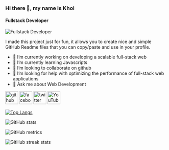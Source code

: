 ### Hi there 👋, my name is Khoi
#### Fullstack Developer
![Fullstack Developer](https://i.pinimg.com/originals/40/ed/da/40edda0cf1757fb415202e7326a8cda0.jpg)

I made this project just for fun, it allows you to create nice and simple GitHub Readme files that you can copy/paste and use in your profile.

- 🔭 I’m currently working on developing a scalable full-stack web 
- 🌱 I’m currently learning Javascripts 
- 👯 I’m looking to collaborate on github 
- 🤔 I’m looking for help with optimizing the performance of full-stack web applications 
- 💬 Ask me about Web Development 


[<img src='https://cdn.jsdelivr.net/npm/simple-icons@3.0.1/icons/github.svg' alt='github' height='40'>](https://github.com/websitecuakhoi)  [<img src='https://cdn.jsdelivr.net/npm/simple-icons@3.0.1/icons/facebook.svg' alt='facebook' height='40'>](https://www.facebook.com/profile.php?id=100020789212525)  [<img src='https://cdn.jsdelivr.net/npm/simple-icons@3.0.1/icons/twitter.svg' alt='twitter' height='40'>](https://twitter.com/KhoiTran258)  [<img src='https://cdn.jsdelivr.net/npm/simple-icons@3.0.1/icons/youtube.svg' alt='YouTube' height='40'>](https://www.youtube.com/channel/UCxU-PmTPf63b1RlmZ2adzlw)  

[![Top Langs](https://github-readme-stats.vercel.app/api/top-langs/?username=websitecuakhoi)](https://github.com/anuraghazra/github-readme-stats)

![GitHub stats](https://github-readme-stats.vercel.app/api?username=websitecuakhoi&show_icons=true)  

![GitHub metrics](https://metrics.lecoq.io/websitecuakhoi)  

![GitHub streak stats](https://streak-stats.demolab.com/?user=websitecuakhoi)  

